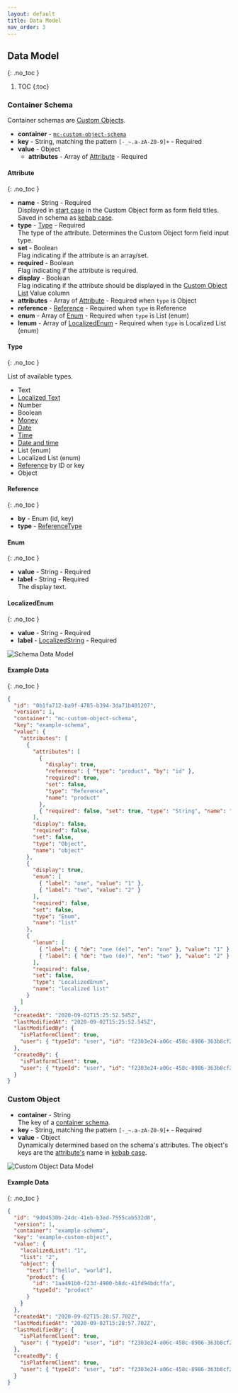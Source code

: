 ```yaml
---
layout: default
title: Data Model
nav_order: 3
---
```


<!--prettier-ignore-start-->
## Data Model
{: .no_toc }

1. TOC 
{:toc}

<!--prettier-ignore-end-->

### Container Schema

Container schemas are
[Custom Objects](https://docs.commercetools.com/http-api-projects-custom-objects).

- **container** -
  [`mc-custom-object-schema`](https://github.com/commercetools/mc-custom-app-custom-objects/blob/89382c773b420756f55f06a583baf6d6e18f1597/src/constants.js#L7)
- **key** - String, matching the pattern `[-_~.a-zA-Z0-9]+` - Required
- **value** - Object
  - **attributes** - Array of [Attribute](#attribute) - Required

<!--prettier-ignore-start-->
#### Attribute
{: .no_toc }
<!--prettier-ignore-end-->

- **name** - String - Required\
  Displayed in [start case](https://lodash.com/docs/4.17.15#startCase) in the Custom
  Object form as form field titles. Saved in schema as [kebab case](https://lodash.com/docs/4.17.15#kebabCase).
- **type** - [Type](#type) - Required\
  The type of the attribute. Determines the Custom Object form field input type.
- **set** - Boolean\
  Flag indicating if the attribute is an array/set.
- **required** - Boolean\
  Flag indicating if the attribute is required.
- **display** - Boolean\
  Flag indicating if the attribute should be displayed in the [Custom Object List](#custom-object-list)
  Value column
- **attributes** - Array of [Attribute](#attribute) - Required when `type` is
  Object
- **reference** - [Reference](#reference) - Required when `type` is Reference
- **enum** - Array of [Enum](#enum) - Required when `type` is List (enum)
- **lenum** - Array of [LocalizedEnum](#localizedenum) - Required when `type` is
  Localized List (enum)

<!--prettier-ignore-start-->
#### Type
{: .no_toc }
<!--prettier-ignore-end-->

List of available types.

- Text
- [Localized Text](https://docs.commercetools.com/http-api-types#localizedstring)
- Number
- Boolean
- [Money](https://docs.commercetools.com/http-api-types#money)
- [Date](https://docs.commercetools.com/http-api-types#date)
- [Time](https://docs.commercetools.com/http-api-types#time)
- [Date and time](https://docs.commercetools.com/http-api-types#datetime)
- List (enum)
- Localized List (enum)
- [Reference](https://docs.commercetools.com/http-api-types#resourceidentifier)
  by ID or key
- Object

<!--prettier-ignore-start-->
#### Reference
{: .no_toc }
<!--prettier-ignore-end-->

- **by** - Enum (id, key)
- **type** -
  [ReferenceType](https://docs.commercetools.com/http-api-types#referencetype)

<!--prettier-ignore-start-->
#### Enum
{: .no_toc }
<!--prettier-ignore-end-->

- **value** - String - Required
- **label** - String - Required\
  The display text.

<!--prettier-ignore-start-->
#### LocalizedEnum
{: .no_toc }
<!--prettier-ignore-end-->

- **value** - String - Required
- **label** -
  [LocalizedString](https://docs.commercetools.com/http-api-types#localizedstring) -
  Required

![Schema Data Model](assets/schema-data-model.png)

<!--prettier-ignore-start-->
#### Example Data
{: .no_toc }
<!--prettier-ignore-end-->

```json
{
  "id": "0b1fa712-ba9f-4785-b394-3da71b401207",
  "version": 1,
  "container": "mc-custom-object-schema",
  "key": "example-schema",
  "value": {
    "attributes": [
      {
        "attributes": [
          {
            "display": true,
            "reference": { "type": "product", "by": "id" },
            "required": true,
            "set": false,
            "type": "Reference",
            "name": "product"
          },
          { "required": false, "set": true, "type": "String", "name": "text" }
        ],
        "display": false,
        "required": false,
        "set": false,
        "type": "Object",
        "name": "object"
      },
      {
        "display": true,
        "enum": [
          { "label": "one", "value": "1" },
          { "label": "two", "value": "2" }
        ],
        "required": false,
        "set": false,
        "type": "Enum",
        "name": "list"
      },
      {
        "lenum": [
          { "label": { "de": "one (de)", "en": "one" }, "value": "1" },
          { "label": { "de": "two (de)", "en": "two" }, "value": "2" }
        ],
        "required": false,
        "set": false,
        "type": "LocalizedEnum",
        "name": "localized list"
      }
    ]
  },
  "createdAt": "2020-09-02T15:25:52.545Z",
  "lastModifiedAt": "2020-09-02T15:25:52.545Z",
  "lastModifiedBy": {
    "isPlatformClient": true,
    "user": { "typeId": "user", "id": "f2303e24-a06c-458c-8986-363b8cf208c4" }
  },
  "createdBy": {
    "isPlatformClient": true,
    "user": { "typeId": "user", "id": "f2303e24-a06c-458c-8986-363b8cf208c4" }
  }
}
```

### Custom Object

- **container** - String\
  The key of a [container schema](#container-schema).
- **key** - String, matching the pattern `[-_~.a-zA-Z0-9]+` - Required
- **value** - Object\
  Dynamically determined based on the schema's attributes. The object's keys are
  the [attribute's](#attribute) name in [kebab case](https://lodash.com/docs/4.17.15#kebabCase).

![Custom Object Data Model](assets/custom-object-data-model.png)

<!--prettier-ignore-start-->
#### Example Data
{: .no_toc }
<!--prettier-ignore-end-->

```json
{
  "id": "9d04530b-24dc-41eb-b3ed-7555cab532d8",
  "version": 1,
  "container": "example-schema",
  "key": "example-custom-object",
  "value": {
    "localizedList": "1",
    "list": "2",
    "object": {
      "text": ["hello", "world"],
      "product": {
        "id": "1aa491b0-f23d-4900-b8dc-41fd94bdcffa",
        "typeId": "product"
      }
    }
  },
  "createdAt": "2020-09-02T15:28:57.702Z",
  "lastModifiedAt": "2020-09-02T15:28:57.702Z",
  "lastModifiedBy": {
    "isPlatformClient": true,
    "user": { "typeId": "user", "id": "f2303e24-a06c-458c-8986-363b8cf208c4" }
  },
  "createdBy": {
    "isPlatformClient": true,
    "user": { "typeId": "user", "id": "f2303e24-a06c-458c-8986-363b8cf208c4" }
  }
}
```

